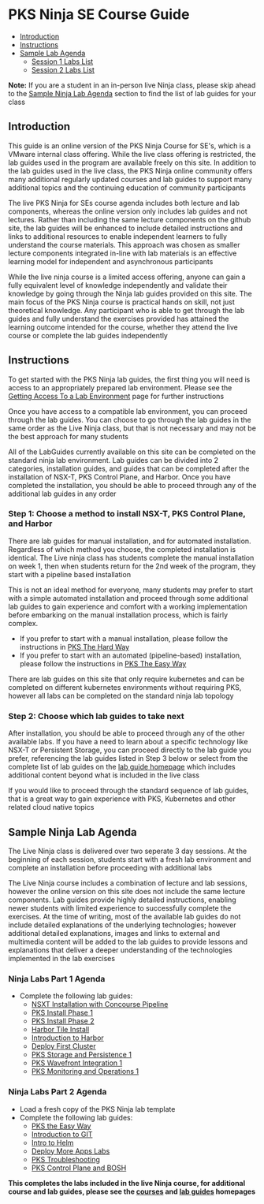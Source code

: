 # PKS Ninja SE Course Guide

- [Introduction](https://github.com/CNA-Tech/PKS-Ninja/tree/master/Courses/PksNinjaSe-NI6310#introduction)
- [Instructions](https://github.com/CNA-Tech/PKS-Ninja/tree/master/Courses/PksNinjaSe-NI6310#instructions)
- [Sample Lab Agenda](https://github.com/CNA-Tech/PKS-Ninja/tree/master/Courses/PksNinjaSe-NI6310#sample-ninja-lab-agenda)
  - [Session 1 Labs List](https://github.com/CNA-Tech/PKS-Ninja/tree/master/Courses/PksNinjaSe-NI6310#ninja-labs-part-1-agenda)
  - [Session 2 Labs List](https://github.com/CNA-Tech/PKS-Ninja/tree/master/Courses/PksNinjaSe-NI6310#ninja-labs-part-2-agenda)

**Note:** If you are a student in an in-person live Ninja class, please skip ahead to the [Sample Ninja Lab Agenda](https://github.com/CNA-Tech/PKS-Ninja/tree/master/Courses/PksNinjaSe-NI6310#sample-ninja-lab-agenda) section to find the list of lab guides for your class

## Introduction

This guide is an online version of the PKS Ninja Course for SE's, which is a VMware internal class offering. While the live class offering is restricted, the lab guides used in the program are available freely on this site. In addition to the lab guides used in the live class, the PKS Ninja online community offers many additional regularly updated courses and lab guides to support many additional topics and the continuing education of community participants

The live PKS Ninja for SEs course agenda includes both lecture and lab components, whereas the online version only includes lab guides and not lectures. Rather than including the same lecture components on the github site, the lab guides will be enhanced to include detailed instructions and links to additional resources to enable independent learners to fully understand the course materials. This approach was chosen as smaller lecture components integrated in-line with lab materials is an effective learning model for independent and asynchronous participants

While the live ninja course is a limited access offering, anyone can gain a fully equivalent level of knowledge independently and validate their knowledge by going through the Ninja lab guides provided on this site. The main focus of the PKS Ninja course is practical hands on skill, not just theoretical knowledge. Any participant who is able to get through the lab guides and fully understand the exercises provided has attained the learning outcome intended for the course, whether they attend the live course or complete the lab guides independently

## Instructions

To get started with the PKS Ninja lab guides, the first thing you will need is access to an appropriately prepared lab environment. Please see the [Getting Access To a Lab Environment](https://github.com/CNA-Tech/PKS-Ninja/tree/master/Courses/GetLabAccess-LA8528) page for further instructions

Once you have access to a compatible lab environment, you can proceed through the lab guides. You can choose to go through the lab guides in the same order as the Live Ninja class, but that is not necessary and may not be the best approach for many students

All of the LabGuides currently available on this site can be completed on the standard ninja lab environment. Lab guides can be divided into 2 categories, installation guides, and guides that can be completed after the installation of NSX-T, PKS Control Plane, and Harbor. Once you have completed the installation, you should be able to proceed through any of the additional lab guides in any order

### Step 1: Choose a method to install NSX-T, PKS Control Plane, and Harbor

There are lab guides for manual installation, and for automated installation. Regardless of which method you choose, the completed installation is identical. The Live ninja class has students complete the manual installation on week 1, then when students return for the 2nd week of the program, they start with a pipeline based installation

This is not an ideal method for everyone, many students may prefer to start with a simple automated installation and proceed through some additional lab guides to gain experience and comfort with a working implementation before embarking on the manual installation process, which is fairly complex.

- If you prefer to start with a manual installation, please follow the instructions in [PKS The Hard Way](https://github.com/CNA-Tech/PKS-Ninja/tree/master/Courses/PksTheHardWay-PH7885)
- If you prefer to start with an automated (pipeline-based) installation, please follow the instructions in [PKS The Easy Way]()

There are lab guides on this site that only require kubernetes and can be completed on different kubernetes environments without requiring PKS, however all labs can be completed on the standard ninja lab topology

### Step 2: Choose which lab guides to take next

After installation, you should be able to proceed through any of the other available labs. If you have a need to learn about a specific technology like NSX-T or Persistent Storage, you can proceed directly to the lab guide you prefer, referencing the lab guides listed in Step 3 below or select from the complete list of lab guides on the [lab guide homepage](https://github.com/CNA-Tech/PKS-Ninja/tree/master/LabGuides) which includes additional content beyond what is included in the live class

If you would like to proceed through the standard sequence of lab guides, that is a great way to gain experience with PKS, Kubernetes and other related cloud native topics

## Sample Ninja Lab Agenda

The Live Ninja class is delivered over two seperate 3 day sessions. At the beginning of each session, students start with a fresh lab environment and complete an installation before proceeding with additional labs

The Live Ninja course includes a combination of lecture and lab sessions, however the online version on this site does not include the same lecture components. Lab guides provide highly detailed instructions, enabling newer students with limited experience to successfully complete the exercises. At the time of writing, most of the available lab guides do not include detailed explanations of the underlying technologies; however additional detailed explanations, images and links to external and multimedia content will be added to the lab guides to provide lessons and explanations that deliver a deeper understanding of the technologies implemented in the lab exercises

### Ninja Labs Part 1 Agenda

- Complete the following lab guides:
  - [NSXT Installation with Concourse Pipeline](https://github.com/CNA-Tech/PKS-Ninja/tree/master/LabGuides/NsxtPipelineInstall-IN7016)
  - [PKS Install Phase 1](https://github.com/CNA-Tech/PKS-Ninja/tree/master/LabGuides/PksInstallPhase1-IN3138)
  - [PKS Install Phase 2](https://github.com/CNA-Tech/PKS-Ninja/tree/master/LabGuides/PksInstallPhase2-IN1916)
  - [Harbor Tile Install](https://github.com/CNA-Tech/PKS-Ninja/tree/master/LabGuides/HarborTileInstall-HI3943)
  - [Introduction to Harbor](https://github.com/CNA-Tech/PKS-Ninja/tree/master/LabGuides/IntroToHarbor-IH7914)
  - [Deploy First Cluster](https://github.com/CNA-Tech/PKS-Ninja/tree/master/LabGuides/DeployFirstCluster-DC1610)
  - [PKS Storage and Persistence 1](https://github.com/CNA-Tech/PKS-Ninja/tree/master/LabGuides/PksStorageAndPersist-SP7357)
  - [PKS Wavefront Integration 1](https://github.com/CNA-Tech/PKS-Ninja/tree/master/LabGuides/PksWavefrontInt-WA9983)
  - [PKS Monitoring and Operations 1](https://github.com/CNA-Tech/PKS-Ninja/tree/master/LabGuides/PksMonitoringAndOps-MO2189)

### Ninja Labs Part 2 Agenda

- Load a fresh copy of the PKS Ninja lab template
- Complete the following lab guides:
  - [PKS the Easy Way](https://github.com/CNA-Tech/PKS-Ninja/tree/master/Courses/PksTheEasyWay-PE6650)
  - [Introduction to GIT](https://github.com/CNA-Tech/PKS-Ninja/tree/master/LabGuides/IntroToGit-IG9099)
  - [Intro to Helm](https://github.com/CNA-Tech/PKS-Ninja/tree/master/LabGuides/IntroToHelm-HE4490)
  - [Deploy More Apps Labs](https://github.com/CNA-Tech/PKS-Ninja/tree/master/LabGuides/DeployMoreApps-DA6482)
  - [PKS Troubleshooting](https://github.com/CNA-Tech/PKS-Ninja/tree/master/LabGuides/PksTroubleshooting-PT8251)
  - [PKS Control Plane and BOSH](https://github.com/CNA-Tech/PKS-Ninja/tree/master/LabGuides/PksControlPlaneBosh-CP3546)

**This completes the labs included in the live Ninja course, for additional course and lab guides, please see the [courses](https://github.com/CNA-Tech/PKS-Ninja/tree/master/LabGuides) and [lab guides](https://github.com/CNA-Tech/PKS-Ninja/tree/master/LabGuides) homepages**